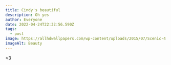 ```yaml
---
title: Cindy's beautiful
description: Oh yes
author: Everyone
date: 2022-04-24T22:32:56.590Z
tags:
  - post
image: https://allhdwallpapers.com/wp-content/uploads/2015/07/Scenic-4.jpg
imageAlt: Beauty
---
```

<3